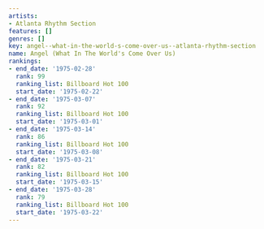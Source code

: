 ```yaml
---
artists:
- Atlanta Rhythm Section
features: []
genres: []
key: angel--what-in-the-world-s-come-over-us--atlanta-rhythm-section
name: Angel (What In The World's Come Over Us)
rankings:
- end_date: '1975-02-28'
  rank: 99
  ranking_list: Billboard Hot 100
  start_date: '1975-02-22'
- end_date: '1975-03-07'
  rank: 92
  ranking_list: Billboard Hot 100
  start_date: '1975-03-01'
- end_date: '1975-03-14'
  rank: 86
  ranking_list: Billboard Hot 100
  start_date: '1975-03-08'
- end_date: '1975-03-21'
  rank: 82
  ranking_list: Billboard Hot 100
  start_date: '1975-03-15'
- end_date: '1975-03-28'
  rank: 79
  ranking_list: Billboard Hot 100
  start_date: '1975-03-22'
---
```



